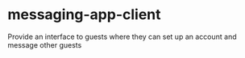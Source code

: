 # messaging-app-client
Provide an interface to guests where they can set up an account and message other guests

